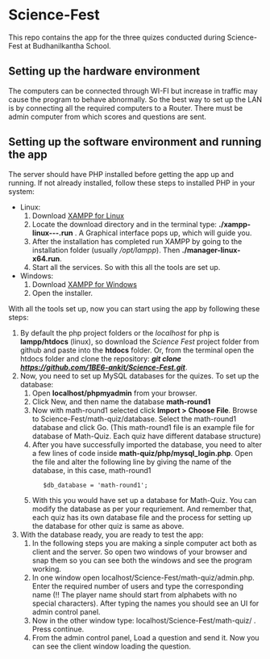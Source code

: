 # Science-Fest
This repo contains the app for the three quizes conducted during Science-Fest at Budhanilkantha School.

## Setting up the hardware environment
The computers can be connected through WI-FI but increase in traffic may cause the program to behave abnormally. So the best way to set
up the LAN is by connecting all the required computers to a Router. There must be admin computer from which scores and questions are 
sent.

## Setting up the software environment and running the app
The server should have PHP installed before getting the app up and running. If not already installed, follow these steps to installed PHP in your system:
- Linux:  
  1. Download [XAMPP for Linux](https://www.apachefriends.org/index.html)
  1. Locate the download directory and in the terminal type: **./xampp-linux---.run** . A Graphical interface pops up, which will guide you.
  1. After the installation has completed run XAMPP by going to the installation folder (usually _/opt/lampp_). Then  **./manager-linux-x64.run**.
  1. Start all the services. So with this all the tools are set up. 
- Windows:
  1. Download [XAMPP for Windows](https://www.apachefriends.org/index.html)
  1. Open the installer.

With all the tools set up, now you can start using the app by following these steps:
  1. By default the php project folders or the _localhost_ for php is **lampp/htdocs** (linux), so download the _Science Fest_ project folder from github and paste into the **htdocs** folder. Or, from the terminal open the htdocs folder and clone the repository: _**git clone https://github.com/1BE6-ankit/Science-Fest.git**_.  
  1. Now, you need to set up MySQL databases for the quizes. To set up the database:
      1. Open __localhost/phpmyadmin__ from your browser.
      1. Click New, and then name the database **math-round1**
      1. Now with math-round1 selected click __Import > Choose File__. Browse to Science-Fest/math-quiz/database. Select the math-round1 database and click Go. (This math-round1 file is an example file for database of Math-Quiz. Each quiz have different database structure)
      1. After you have successfully imported the database, you need to alter a few lines of code inside __math-quiz/php/mysql_login.php__. Open the file and alter the following line by giving the name of the database, in this case, math-round1
         ```
            $db_database = 'math-round1';
         ```
       1. With this you would have set up a database for Math-Quiz. You can modify the database as per your requriement. And remember that, each quiz has its own database file and the process for setting up the database for other quiz is same as above.
  1. With the database ready, you are ready to test the app:
      1. In the following steps you are making a sinple computer act both as client and the server. So open two windows of your browser and snap them so you can see both the windows and see the program working.
      1. In one window open localhost/Science-Fest/math-quiz/admin.php. Enter the required number of users and type the corresponding name (!! The player name should start from alphabets with no special characters). After typing the names you should see an UI for admin control panel. 
      1. Now in the other window type: localhost/Science-Fest/math-quiz/ . Press continue.
      1. From the admin control panel, Load a question and send it. Now you can see the client window loading the question. 
 
       
         
